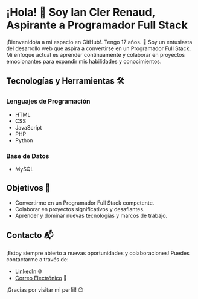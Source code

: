 # ¡Hola! 👋 Soy Ian Cler Renaud, Aspirante a Programador Full Stack

¡Bienvenido/a a mi espacio en GitHub!. Tengo 17 años. 🚀 Soy un entusiasta del desarrollo web que aspira a convertirse en un Programador Full Stack. Mi enfoque actual es aprender continuamente y colaborar en proyectos emocionantes para expandir mis habilidades y conocimientos.

## Tecnologías y Herramientas 🛠️

### Lenguajes de Programación

- HTML
- CSS
- JavaScript
- PHP
- Python

### Base de Datos

- MySQL

## Objetivos 🎯

- Convertirme en un Programador Full Stack competente.
- Colaborar en proyectos significativos y desafiantes.
- Aprender y dominar nuevas tecnologías y marcos de trabajo.

## Contacto 📬

¡Estoy siempre abierto a nuevas oportunidades y colaboraciones! Puedes contactarme a través de:

- [LinkedIn](https://www.linkedin.com/in/ian-cler-b392322a6/) 🌐
- [Correo Electrónico](mailto:clerrenaud.ian@gmail.com) 📧

¡Gracias por visitar mi perfil! 😊

